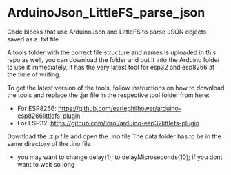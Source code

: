 # ArduinoJson_LittleFS_parse_json
Code blocks that use ArduinoJson and LittleFS to parse JSON objects saved as a .txt file

A tools folder with the correct file structure and names is uploaded in this repo as well, you can download the folder and put it into the Arduino folder to use it immediately, it has the very latest tool for esp32 and esp8266 at the time of writing.

To get the latest version of the tools, follow instructions on how to download the tools and replace the .jar file in the respective tool folder 
from here:  
- For ESP8266: https://github.com/earlephilhower/arduino-esp8266littlefs-plugin
- For ESP32:   https://github.com/lorol/arduino-esp32littlefs-plugin

Download the .zip file and open the .ino file
The data folder has to be in the same directory of the .ino file

- you may want to change delay(1); to delayMicroseconds(10); if you dont want to wait so long
